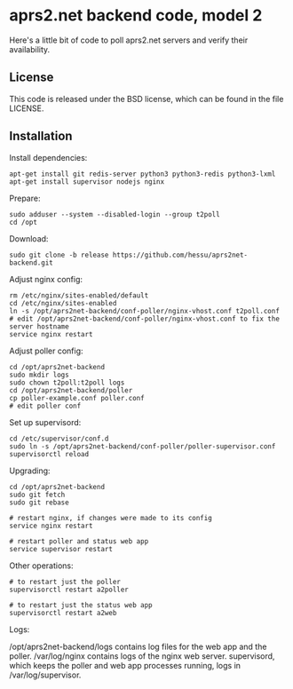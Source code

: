 
aprs2.net backend code, model 2
===================================

Here's a little bit of code to poll aprs2.net servers and verify their availability.


License
----------

This code is released under the BSD license, which can be found in the file
LICENSE.


Installation
---------------

Install dependencies:

    apt-get install git redis-server python3 python3-redis python3-lxml
    apt-get install supervisor nodejs nginx

Prepare:

    sudo adduser --system --disabled-login --group t2poll
    cd /opt

Download:

    sudo git clone -b release https://github.com/hessu/aprs2net-backend.git
   
Adjust nginx config:

    rm /etc/nginx/sites-enabled/default
    cd /etc/nginx/sites-enabled
    ln -s /opt/aprs2net-backend/conf-poller/nginx-vhost.conf t2poll.conf
    # edit /opt/aprs2net-backend/conf-poller/nginx-vhost.conf to fix the server hostname
    service nginx restart

Adjust poller config:

    cd /opt/aprs2net-backend
    sudo mkdir logs
    sudo chown t2poll:t2poll logs
    cd /opt/aprs2net-backend/poller
    cp poller-example.conf poller.conf
    # edit poller conf

Set up supervisord:

    cd /etc/supervisor/conf.d
    sudo ln -s /opt/aprs2net-backend/conf-poller/poller-supervisor.conf
    supervisorctl reload
  
Upgrading:

    cd /opt/aprs2net-backend
    sudo git fetch
    sudo git rebase
    
    # restart nginx, if changes were made to its config
    service nginx restart
    
    # restart poller and status web app
    service supervisor restart

Other operations:

    # to restart just the poller
    supervisorctl restart a2poller
    
    # to restart just the status web app
    supervisorctl restart a2web

Logs:

/opt/aprs2net-backend/logs contains log files for the web app and the
poller. /var/log/nginx contains logs of the nginx web server.
supervisord, which keeps the poller and web app processes running, logs in
/var/log/supervisor.

